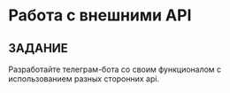 # Работа с внешними API

## ЗАДАНИЕ
Разработайте телеграм-бота со своим функционалом 
с использованием разных сторонних api.